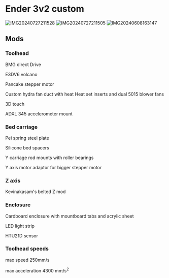 # Ender 3v2 custom
![IMG20240727211528](https://github.com/user-attachments/assets/2c045d95-8ae7-4c8c-966f-8105757d2014)
![IMG20240727211505](https://github.com/user-attachments/assets/d88edb1b-d04e-459a-b83e-c25ac225fa69)
![IMG20240608163147](https://github.com/user-attachments/assets/82b927fc-30af-495c-89d0-b84e3df9ef3d)

## Mods
### Toolhead
BMG direct Drive

E3DV6 volcano

Pancake stepper motor

Custom hydra fan duct with heat Heat set inserts and dual 5015 blower fans

3D touch

ADXL 345 accelerometer mount

### Bed carriage
Pei spring steel plate

Silicone bed spacers

Y carriage rod mounts with roller bearings 

Y axis motor adaptor for bigger stepper motor

### Z axis
Kevinakasam's belted Z mod

### Enclosure
Cardboard enclosure with mountboard tabs and acrylic sheet

LED light strip

HTU21D sensor 

### Toolhead speeds
max speed 250mm/s

max acceleration 4300 mm/s<sup>2</sup>
